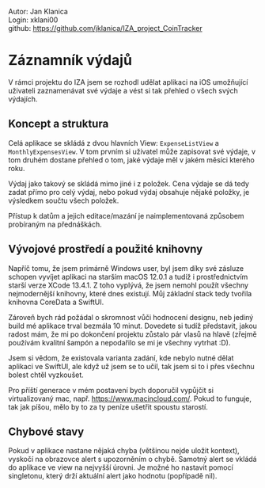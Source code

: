 Autor: Jan Klanica<br>
Login: xklani00<br>
github: https://github.com/jklanica/IZA_project_CoinTracker

# Záznamník výdajů

V rámci projektu do IZA jsem se rozhodl udělat aplikaci na iOS umožňující uživateli zaznamenávat své výdaje a vést si tak přehled o všech svých výdajích.

## Koncept a struktura

Celá aplikace se skládá z dvou hlavních View: `ExpenseListView` a `MonthlyExpensesView`. V tom prvním si uživatel může zapisovat své výdaje, v tom druhém dostane přehled o tom, jaké výdaje měl v jakém měsíci kterého roku.

Výdaj jako takový se skládá mimo jiné i z položek. Cena výdaje se dá tedy zadat přímo pro celý výdaj, nebo pokud výdaj obsahuje nějaké položky, je výsledkem součtu všech položek.

Přístup k datům a jejich editace/mazání je naimplementovaná způsobem probíraným na přednáškách.

## Vývojové prostředí a použité knihovny

Napříč tomu, že jsem primárně Windows user, byl jsem díky své zásluze schopen vyvíjet aplikaci na starším macOS 12.0.1 a tudíž i prostřednictvím starší verze XCode 13.4.1. Z toho vyplývá, že jsem nemohl použít všechny nejmodernější knihovny, které dnes existují. Můj základní stack tedy tvořila knihovna CoreData a SwiftUI.

Zároveň bych rád požádal o skromnost vůči hodnocení designu, neb jediný build mé aplikace trval bezmála 10 minut. Dovedete si tudíž představit, jakou radost mám, že mi po dokončení projektu zůstalo pár vlasů na hlavě (zřejmě používám kvalitní šampón a nepodařilo se mi je všechny vytrhat :D).

Jsem si vědom, že existovala varianta zadání, kde nebylo nutné dělat aplikaci ve SwiftUI, ale když už jsem se to učil, tak jsem si to i přes všechnu bolest chtěl vyzkoušet.

Pro příští generace v mém postavení bych doporučil vypůjčit si virtualizovaný mac, např. https://www.macincloud.com/. Pokud to funguje, tak jak píšou, mělo by to za ty peníze ušetřit spoustu starostí.

## Chybové stavy

Pokud v aplikace nastane nějaká chyba (většinou nejde uložit kontext), vyskočí na obrazovce alert s upozorněním o chybě. Samotný alert se vkládá do aplikace ve view na nejvyšší úrovni. Je možné ho nastavit pomocí singletonu, který drží aktuální alert jako hodnotu (popřípadě nil).
